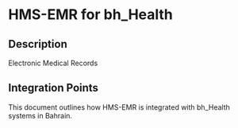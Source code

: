 # HMS-EMR for bh_Health

## Description

Electronic Medical Records

## Integration Points

This document outlines how HMS-EMR is integrated with bh_Health systems in Bahrain.
